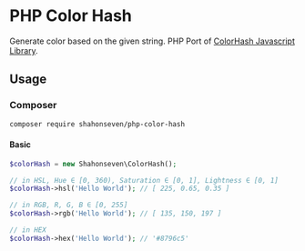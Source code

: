 # PHP Color Hash
Generate color based on the given string. PHP Port of [ColorHash Javascript Library](https://github.com/zenozeng/color-hash). 

## Usage

### Composer

```bash
composer require shahonseven/php-color-hash
```
#### Basic

```php
$colorHash = new Shahonseven\ColorHash();

// in HSL, Hue ∈ [0, 360), Saturation ∈ [0, 1], Lightness ∈ [0, 1]
$colorHash->hsl('Hello World'); // [ 225, 0.65, 0.35 ]

// in RGB, R, G, B ∈ [0, 255]
$colorHash->rgb('Hello World'); // [ 135, 150, 197 ]

// in HEX
$colorHash->hex('Hello World'); // '#8796c5'
```
